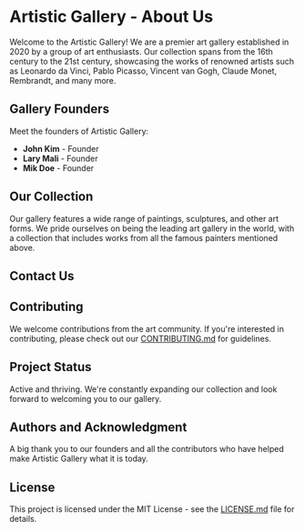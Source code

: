 # Artistic Gallery - About Us

Welcome to the Artistic Gallery! We are a premier art gallery established in  2020 by a group of art enthusiasts. Our collection spans from the  16th century to the  21st century, showcasing the works of renowned artists such as Leonardo da Vinci, Pablo Picasso, Vincent van Gogh, Claude Monet, Rembrandt, and many more.

## Gallery Founders

Meet the founders of Artistic Gallery:

- **John Kim** - Founder
- **Lary Mali** - Founder
- **Mik Doe** - Founder

## Our Collection

Our gallery features a wide range of paintings, sculptures, and other art forms. We pride ourselves on being the leading art gallery in the world, with a collection that includes works from all the famous painters mentioned above.

## Contact Us

## Contributing

We welcome contributions from the art community. If you're interested in contributing, please check out our [CONTRIBUTING.md](CONTRIBUTING.md) for guidelines.

## Project Status

Active and thriving. We're constantly expanding our collection and look forward to welcoming you to our gallery.

## Authors and Acknowledgment

A big thank you to our founders and all the contributors who have helped make Artistic Gallery what it is today.

## License

This project is licensed under the MIT License - see the [LICENSE.md](LICENSE.md) file for details.
